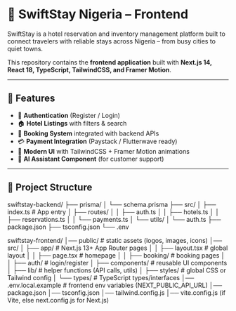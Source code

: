 # 🏨 SwiftStay Nigeria – Frontend

SwiftStay is a hotel reservation and inventory management platform built to connect travelers with reliable stays across Nigeria – from busy cities to quiet towns.  

This repository contains the **frontend application** built with **Next.js 14, React 18, TypeScript, TailwindCSS, and Framer Motion**.

---

## 🚀 Features
- 🔐 **Authentication** (Register / Login)
- 🏠 **Hotel Listings** with filters & search
- 📅 **Booking System** integrated with backend APIs
- 💳 **Payment Integration** (Paystack / Flutterwave ready)
- 🎨 **Modern UI** with TailwindCSS + Framer Motion animations
- 🤖 **AI Assistant Component** (for customer support)

---

## 📂 Project Structure
swiftstay-backend/
 ├── prisma/
  │    └── schema.prisma
   ├── src/
    │    ├── index.ts         # App entry
     │    ├── routes/
      │    │     ├── auth.ts
       │    │     ├── hotels.ts
        │    │     ├── reservations.ts
         │    │     └── payments.ts
          │    └── utils/
           │          └── auth.ts
            ├── package.json
             ├── tsconfig.json
              └── .env
              
swiftstay-frontend/
│── public/                # static assets (logos, images, icons)
│── src/
│   ├── app/               # Next.js 13+ App Router pages
│   │   ├── layout.tsx     # global layout
│   │   ├── page.tsx       # homepage
│   │   ├── booking/       # booking pages
│   │   ├── auth/          # login/register
│   ├── components/        # reusable UI components
│   ├── lib/               # helper functions (API calls, utils)
│   ├── styles/            # global CSS or Tailwind config
│   └── types/             # TypeScript types/interfaces
│── .env.local.example     # frontend env variables (NEXT_PUBLIC_API_URL)
│── package.json
│── tsconfig.json
│── tailwind.config.js
│── vite.config.js (if Vite, else next.config.js for Next.js)
